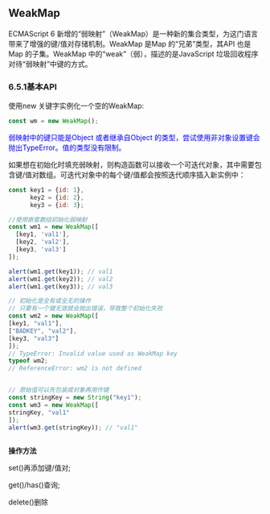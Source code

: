 ## WeakMap

ECMAScript 6 新增的“弱映射”（WeakMap）是一种新的集合类型，为这门语言带来了增强的键/值对存储机制。WeakMap 是Map 的“兄弟”类型，其API 也是Map 的子集。WeakMap 中的“weak”（弱），描述的是JavaScript 垃圾回收程序对待“弱映射”中键的方式。

### 6.5.1基本API

使用new 关键字实例化一个空的WeakMap:

```js
const wm = new WeakMap();
```

<span style="color:blue;">弱映射中的键只能是Object 或者继承自Object 的类型，尝试使用非对象设置键会抛出TypeError。值的类型没有限制。</span>

如果想在初始化时填充弱映射，则构造函数可以接收一个可迭代对象，其中需要包含键/值对数组。可迭代对象中的每个键/值都会按照迭代顺序插入新实例中：

```js
const key1 = {id: 1},
      key2 = {id: 2},
      key3 = {id: 3};

//使用嵌套数组初始化弱映射
const wm1 = new WeakMap([
  [key1, 'val1'],
  [key2, 'val2'],
  [key3, 'val3']
]);

alert(wm1.get(key1)); // val1
alert(wm1.get(key2)); // val2
alert(wm1.get(key3)); // val3

// 初始化是全有或全无的操作
// 只要有一个键无效就会抛出错误，导致整个初始化失败
const wm2 = new WeakMap([
[key1, "val1"],
["BADKEY", "val2"],
[key3, "val3"]
]);
// TypeError: Invalid value used as WeakMap key
typeof wm2;
// ReferenceError: wm2 is not defined


// 原始值可以先包装成对象再用作键
const stringKey = new String("key1");
const wm3 = new WeakMap([
stringKey, "val1"
]);
alert(wm3.get(stringKey)); // "val1"



```

**操作方法**

set()再添加键/值对;

get()/has()查询;

delete()删除

```js
```

















































